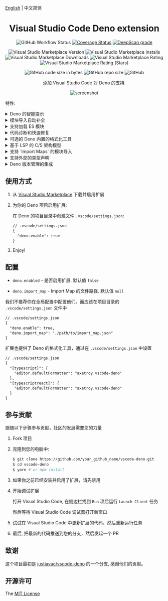 [English](README.md) | 中文简体

<div align="center">

# Visual Studio Code Deno extension

![GitHub Workflow Status](https://img.shields.io/github/workflow/status/axetroy/vscode-deno/build)
[![Coverage Status](https://coveralls.io/repos/github/axetroy/vscode-deno/badge.svg?branch=refs/heads/master)](https://coveralls.io/github/axetroy/vscode-deno?branch=refs/heads/master)
[![DeepScan grade](https://deepscan.io/api/teams/6484/projects/9924/branches/132500/badge/grade.svg)](https://deepscan.io/dashboard#view=project&tid=6484&pid=9924&bid=132500)

![Visual Studio Marketplace Version](https://img.shields.io/visual-studio-marketplace/v/axetroy.vscode-deno)
![Visual Studio Marketplace Installs](https://img.shields.io/visual-studio-marketplace/i/axetroy.vscode-deno)
![Visual Studio Marketplace Downloads](https://img.shields.io/visual-studio-marketplace/d/axetroy.vscode-deno)
![Visual Studio Marketplace Rating](https://img.shields.io/visual-studio-marketplace/r/axetroy.vscode-deno)
![Visual Studio Marketplace Rating (Stars)](https://img.shields.io/visual-studio-marketplace/stars/axetroy.vscode-deno)

![GitHub code size in bytes](https://img.shields.io/github/languages/code-size/axetroy/vscode-deno)
![GitHub repo size](https://img.shields.io/github/repo-size/axetroy/vscode-deno)
![GitHub](https://img.shields.io/github/license/axetroy/vscode-deno)

添加 Visual Studio Code 对 Deno 的支持.

![screenshot](screenshot/screenshot.gif)

</div>

特性:

<details><summary>Deno 的智能提示</summary>

![Deno Support](screenshot/deno.gif)

</details>

<details><summary>模块导入自动补全</summary>

![Import](screenshot/import.gif)

</details>

<details><summary>支持加载 ES 模块</summary>

![Import](screenshot/ecma.gif)

</details>

<details><summary>代码诊断和快速修复</summary>

![Diagnostics](screenshot/diagnostics.gif)

</details>

<details><summary>可选的 Deno 内置的格式化工具</summary>

![Format](screenshot/format.gif)

</details>

<details><summary>基于 LSP 的 C/S 架构模型</summary>

该扩展使用 LSP 分离出 客户端/服务端

这意味着复杂的工作处理将会在服务端运行

扩展不会让你的 Visual Studio Code 变慢

![Process](screenshot/process.png)

</details>

<details><summary>支持 `Import Maps` 的模块导入</summary>

![import_map](screenshot/import_map.gif)

</details>

<details><summary>支持外部的类型声明</summary>

该扩展支持以下方式加载外部声明的文件

> 这些方式都被 Deno 支持

1. ~编译注释~

```ts
// @deno-types="./foo.d.ts"
import * as foo from "./foo.js";
```

> 目前它不会在扩展中实现.

2. `三斜杠`引用指令

```ts
/// <reference types="https://raw.githubusercontent.com/date-fns/date-fns/master/typings.d.ts" />

import { format } from "https://deno.land/x/date_fns/index.js";

format(new Date(), "yyyy/MM/DD");
```

3. `X-TypeScript-Types` 自定义返回头

```ts
import { array } from "https://cdn.pika.dev/fp-ts";

const M = array.getMonoid<number>();
console.log("concat Array", M.concat([1, 2], [2, 3]));
```

</details>

<details><summary>Deno 版本管理的集成</summary>

我已经写了一个 Deno 的版本管理工具 [github.com/axetroy/dvm](https://github.com/axetroy/dvm)

我推荐你使用它进行版本管理

</details>

## 使用方式

1. 从 [Visual Studio Marketplace](https://marketplace.visualstudio.com/items?itemName=axetroy.vscode-deno) 下载并启用扩展

2. 为你的 Deno 项目启用扩展:

   在 Deno 的项目目录中创建文件 `.vscode/settings.json`:

   ```json5
   // .vscode/settings.json
   {
     "deno.enable": true
   }
   ```

3. Enjoy!

## 配置

- `deno.enabled` - 是否启用扩展. 默认值 `false`

- `deno.import_map` - Import Map 的文件路径. 默认值 `null`

我们不推荐你在全局配置中配置他们。而应该在项目目录的 `.vscode/settings.json` 文件中

```json5
// .vscode/settings.json
{
  "deno.enable": true,
  "deno.import_map": "./path/to/import_map.json"
}
```

扩展也提供了 Deno 的格式化工具，通过在 `.vscode/settings.json` 中设置

```json5
// .vscode/settings.json
{
  "[typescript]": {
    "editor.defaultFormatter": "axetroy.vscode-deno"
  },
  "[typescriptreact]": {
    "editor.defaultFormatter": "axetroy.vscode-deno"
  }
}
```

## 参与贡献

跟随以下步骤参与贡献，社区的发展需要您的力量

1. Fork 项目

2. 克隆到您的电脑中:

   ```bash
   $ git clone https://github.com/your_github_name/vscode-deno.git
   $ cd vscode-deno
   $ yarn # or npm install
   ```

3. 如果你之前已经安装并启用了扩展，请先禁用

4. 开始调试扩展

   打开 Visual Studio Code, 在侧边栏找到 `Run` 项后运行 `Launch Client` 任务

   然后等待 Visual Studio Code 调试器打开新窗口

5. 试试在 Visual Studio Code 中更新扩展的代码，然后重新运行任务

6. 最后, 把最新的代码推送到您的分支，然后发起一个 PR

## 致谢

这个项目最初是 [justjavac/vscode-deno](https://github.com/justjavac/vscode-deno) 的一个分支, 感谢他们的贡献。

## 开源许可

The [MIT License](LICENSE)
